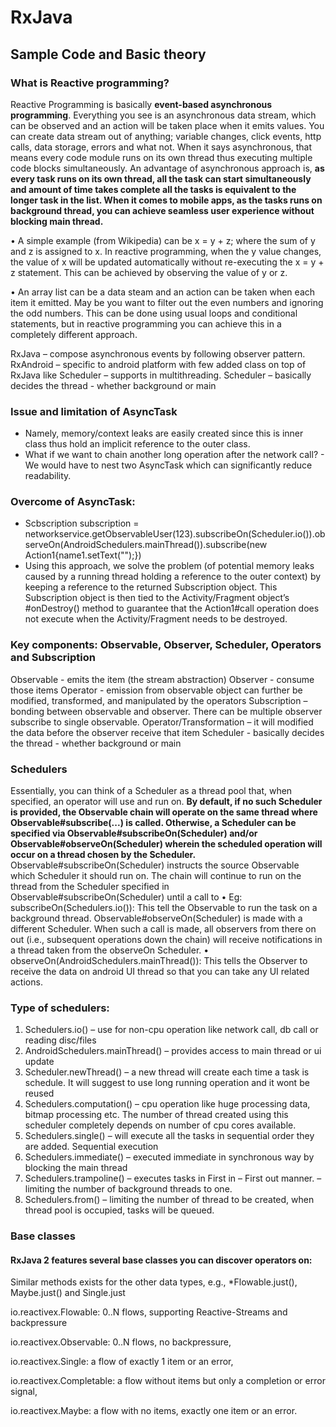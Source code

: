 # RxJava

## Sample Code and Basic theory

### What is Reactive programming?

Reactive Programming is basically **event-based asynchronous programming**. Everything you see is an asynchronous data stream, which can be observed and an action will be taken place when it emits values. You can create data stream out of anything; variable changes, click events, http calls, data storage, errors and what not. When it says asynchronous, that means every code module runs on its own thread thus executing multiple code blocks simultaneously.
An advantage of asynchronous approach is, **as every task runs on its own thread, all the task can start simultaneously and amount of time takes complete all the tasks is equivalent to the longer task in the list. When it comes to mobile apps, as the tasks runs on background thread, you can achieve seamless user experience without blocking main thread.**

•	A simple example (from Wikipedia) can be x = y + z; where the sum of y and z is assigned to x. In reactive programming, when the y value changes, the value of x will be updated automatically without re-executing the x = y + z statement. This can be achieved by observing the value of y or z.

•	An array list can be a data steam and an action can be taken when each item it emitted. May be you want to filter out the even numbers and ignoring the odd numbers. This can be done using usual loops and conditional statements, but in reactive programming you can achieve this in a completely different approach.


RxJava – compose asynchronous events by following observer pattern.
RxAndroid – specific to android platform with few added class on top of RxJava like Scheduler – supports in multithreading.
	          Scheduler – basically decides the thread - whether background or main
            
### Issue and limitation of AsyncTask
*	Namely, memory/context leaks are easily created since this is inner class thus hold an implicit reference to the outer class.
*	What if we want to chain another long operation after the network call? - We would have to nest two AsyncTask which can significantly reduce readability.

### Overcome of AsyncTask:
*	Scbscription subscription = networkservice.getObservableUser(123).subscribeOn(Scheduler.io()).observeOn(AndroidSchedulers.mainThread()).subscribe(new Action1<User>{name1.setText("");})
*	Using this approach, we solve the problem (of potential memory leaks caused by a running thread holding a reference to the outer context) by keeping a reference to the returned Subscription object. This Subscription object is then tied to the Activity/Fragment object’s #onDestroy() method to guarantee that the Action1#call operation does not execute when the Activity/Fragment needs to be destroyed.


### Key components: Observable, Observer, Scheduler, Operators and Subscription

Observable - emits the item (the stream abstraction)
Observer - consume those items
Operator - emission from observable object can further be modified, transformed, and manipulated by the operators
Subscription – bonding between observable and observer. There can be multiple observer subscribe to single observable.
Operator/Transformation – it will modified the data before the observer receive that item
Scheduler - basically decides the thread - whether background or main

### Schedulers

Essentially, you can think of a Scheduler as a thread pool that, when specified, an operator will use and run on. **By default, if no such Scheduler is provided, the Observable chain will operate on the same thread where Observable#subscribe(...) is called. Otherwise, a Scheduler can be specified via Observable#subscribeOn(Scheduler) and/or Observable#observeOn(Scheduler) wherein the scheduled operation will occur on a thread chosen by the Scheduler.**
Observable#subscribeOn(Scheduler) instructs the source Observable which Scheduler it should run on. The chain will continue to run on the thread from the Scheduler specified in Observable#subscribeOn(Scheduler) until a call to 
•	Eg: subscribeOn(Schedulers.io()): This tell the Observable to run the task on a background thread.
Observable#observeOn(Scheduler) is made with a different Scheduler. When such a call is made, all observers from there on out (i.e., subsequent operations down the chain) will receive notifications in a thread taken from the observeOn Scheduler.
•	observeOn(AndroidSchedulers.mainThread()): This tells the Observer to receive the data on android UI thread so that you can take any UI related actions.


### Type of schedulers:

1.	Schedulers.io() – use for non-cpu operation like network call, db call or reading disc/files
2.	AndroidSchedulers.mainThread() – provides access to main thread or ui update
3.	Scheduler.newThread() – a new thread will create each time a task is schedule. It will suggest to use long running operation and it wont be reused
4.	Schedulers.computation() – cpu operation like huge processing data, bitmap processing etc. The number of thread created using this scheduler completely depends on number of cpu cores available.
5.	Schedulers.single() – will execute all the tasks in sequential order they are added. Sequential execution
6.	Schedulers.immediate() – executed immediate in synchronous way by blocking the main thread
7.	Schedulers.trampoline() – executes tasks in First in – First out manner. – limiting the number of background threads to one.
8.	Schedulers.from() – limiting the number of thread to be created, when thread pool is occupied, tasks will be queued.

### Base classes

#### RxJava 2 features several base classes you can discover operators on:

Similar methods exists for the other data types, e.g., *Flowable.just(), Maybe.just() and Single.just

io.reactivex.Flowable: 0..N flows, supporting Reactive-Streams and backpressure

io.reactivex.Observable: 0..N flows, no backpressure,

io.reactivex.Single: a flow of exactly 1 item or an error,

io.reactivex.Completable: a flow without items but only a completion or error signal,

io.reactivex.Maybe: a flow with no items, exactly one item or an error.







